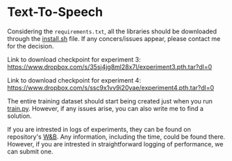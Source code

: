 # Text-To-Speech

Considering the `requirements.txt`, all the libraries should be downloaded through the [install.sh](https://github.com/Aborevsky01/Text-To-Speech/blob/main/install.sh) file. If any concers/issues appear, please contact me for the decision.

Link to download checkpoint for experiment 3: https://www.dropbox.com/s/35sj4jg8ml28x7l/experiment3.pth.tar?dl=0

Link to download checkpoint for experiment 4: https://www.dropbox.com/s/ssc9x1vv9i20yae/experiment4.pth.tar?dl=0

The entire training dataset should start being created just when you run [train.py](https://github.com/Aborevsky01/Text-To-Speech/blob/main/train.py). However, if any issues arise, you can also write me to find a solution.

If you are intrested in logs of experiments, they can be found on repository's [W&B](https://wandb.ai/aborevsky/fastspeech_example). Any information, including the time, could be found there. However, if you are intrested in straightforward logging of performance, we can submit one.
